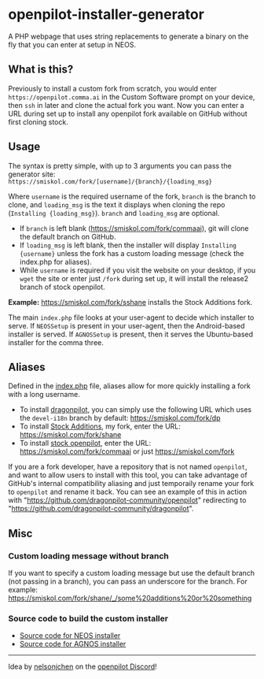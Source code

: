 # openpilot-installer-generator 
A PHP webpage that uses string replacements to generate a binary on the fly that you can enter at setup in NEOS.

## What is this?
Previously to install a custom fork from scratch, you would enter `https://openpilot.comma.ai` in the Custom Software prompt on your device, then `ssh` in later and clone the actual fork you want. Now you can enter a URL during set up to install any openpilot fork available on GitHub without first cloning stock.

## Usage
The syntax is pretty simple, with up to 3 arguments you can pass the generator site: `https://smiskol.com/fork/[username]/{branch}/{loading_msg}`

Where `username` is the required username of the fork, `branch` is the branch to clone, and `loading_msg` is the text it displays when cloning the repo (`Installing {loading_msg}`). `branch` and `loading_msg` are optional.

- If `branch` is left blank (https://smiskol.com/fork/commaai), git will clone the default branch on GitHub.
- If `loading_msg` is left blank, then the installer will display `Installing {username}` unless the fork has a custom loading message (check the index.php for aliases).
- While `username` is required if you visit the website on your desktop, if you `wget` the site or enter just `/fork` during set up, it will install the release2 branch of stock openpilot.

**Example:** https://smiskol.com/fork/sshane installs the Stock Additions fork.

The main `index.php` file looks at your user-agent to decide which installer to serve. If `NEOSSetup` is present in your user-agent, then the Android-based installer is served. If `AGNOSSetup` is present, then it serves the Ubuntu-based installer for the comma three.

## Aliases
Defined in the [index.php](fork/index.php) file, aliases allow for more quickly installing a fork with a long username.

- To install [dragonpilot](https://github.com/dragonpilot-community/dragonpilot), you can simply use the following URL which uses the `devel-i18n` branch by default: https://smiskol.com/fork/dp
- To install [Stock Additions](https://github.com/sshane/openpilot), my fork, enter the URL: https://smiskol.com/fork/shane
- To install [stock openpilot](https://github.com/commaai/openpilot), enter the URL: https://smiskol.com/fork/commaai or just https://smiskol.com/fork

If you are a fork developer, have a repository that is not named `openpilot`, and want to allow users to install with this tool, you can take advantage of GitHub's internal compatibility aliasing and just temporaily rename your fork to `openpilot` and rename it back. You can see an example of this in action with "https://github.com/dragonpilot-community/openpilot" redirecting to "https://github.com/dragonpilot-community/dragonpilot". 

## Misc
### Custom loading message without branch
If you want to specify a custom loading message but use the default branch (not passing in a branch), you can pass an underscore for the branch. For example: https://smiskol.com/fork/shane/_/some%20additions%20or%20something

### Source code to build the custom installer
- [Source code for NEOS installer](/source/installer_source_neos.c)
- [Source code for AGNOS installer](/source/installer_source_agnos.cc)

---
Idea by [nelsonjchen](https://github.com/nelsonjchen) on the [openpilot Discord](https://discord.comma.ai/)!
